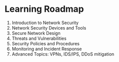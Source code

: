 # Learning Roadmap

1. Introduction to Network Security  
2. Network Security Devices and Tools  
3. Secure Network Design  
4. Threats and Vulnerabilities  
5. Security Policies and Procedures  
6. Monitoring and Incident Response  
7. Advanced Topics: VPNs, IDS/IPS, DDoS mitigation
